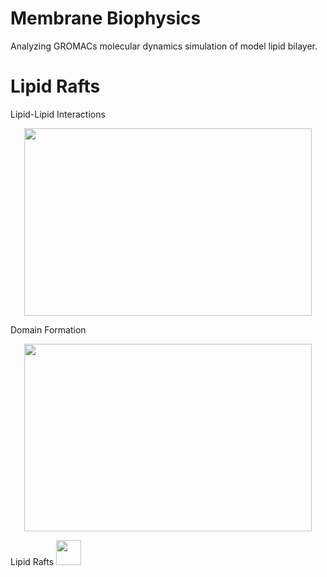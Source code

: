 # Membrane Biophysics
Analyzing GROMACs molecular dynamics simulation of model lipid bilayer. 

# Lipid Rafts

Lipid-Lipid Interactions
<p align="center">
  <img width="460" height="300" src="https://github.com/kelleypa/Membrane-Biophysics/assets/107891103/8ebff236-7e70-49c2-a3db-0c0f39fcebee">
</p>


Domain Formation
<p align="center">
  <img width="460" height="300" src="https://github.com/kelleypa/Membrane-Biophysics/assets/107891103/f5f150d8-c8ca-4cfe-9035-dec9d378111d">
</p>

Lipid Rafts
<img src="https://media.giphy.com/media/vFKqnCdLPNOKc/giphy.gif" width="40" height="40" />
